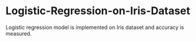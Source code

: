 # Logistic-Regression-on-Iris-Dataset
Logistic regression model is implemented on Iris dataset and accuracy is measured.
